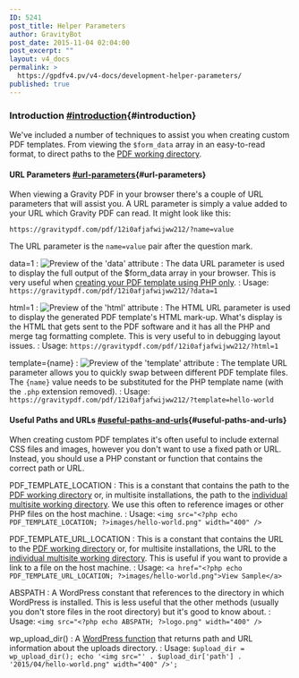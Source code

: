```yaml
---
ID: 5241
post_title: Helper Parameters
author: GravityBot
post_date: 2015-11-04 02:04:00
post_excerpt: ""
layout: v4_docs
permalink: >
  https://gpdfv4.pv/v4-docs/development-helper-parameters/
published: true
---
```

### Introduction [#introduction](#introduction){#introduction}

We've included a number of techniques to assist you when creating custom PDF templates. From viewing the `$form_data` array in an easy-to-read format, to direct paths to the [PDF working directory](https://gpdfv4.pv/v4-docs/developer-first-custom-pdf/#working-directory).

#### URL Parameters [#url-parameters](#url-parameters){#url-parameters}

When viewing a Gravity PDF in your browser there's a couple of URL parameters that will assist you. A URL parameter is simply a value added to your URL which Gravity PDF can read. It might look like this:

```
https://gravitypdf.com/pdf/12i0afjafwijww212/?name=value
```

The URL parameter is the `name=value` pair after the question mark. 

data=1
:    ![Preview of the 'data' attribute](https://gpdfv4.pv/app/uploads/2015/11/data.png)
:    The data URL parameter is used to display the full output of the $form_data array in your browser. This is very useful when [creating your PDF template using PHP only](https://gpdfv4.pv/v4-docs/developer-php-form-data-array/).
:    Usage: `https://gravitypdf.com/pdf/12i0afjafwijww212/?data=1`

html=1
:    ![Preview of the 'html' attribute](https://gpdfv4.pv/app/uploads/2015/11/html.png)
:    The HTML URL parameter is used to display the generated PDF template's HTML mark-up. What's display is the HTML that gets sent to the PDF software and it has all the PHP and merge tag formatting complete. This is very useful to in debugging layout issues. 
:    Usage: `https://gravitypdf.com/pdf/12i0afjafwijww212/?html=1`

template={name}
:    ![Preview of the 'template' attribute](https://gpdfv4.pv/app/uploads/2015/11/template.png)
:    The template URL parameter allows you to quickly swap between different PDF template files. The `{name}` value needs to be substituted for the PHP template name (with the `.php` extension removed).
:    Usage: `https://gravitypdf.com/pdf/12i0afjafwijww212/?template=hello-world`

#### Useful Paths and URLs [#useful-paths-and-urls](#useful-paths-and-urls){#useful-paths-and-urls}

When creating custom PDF templates it's often useful to include external CSS files and images, however you don't want to use a fixed path or URL. Instead, you should use a PHP constant or function that contains the correct path or URL. 

PDF_TEMPLATE_LOCATION
:    This is a constant that contains the path to the [PDF working directory](https://gpdfv4.pv/v4-docs/developer-first-custom-pdf/#working-directory) or, in multisite installations, the path to the [individual multisite working directory](https://gpdfv4.pv/v4-docs/developer-first-custom-pdf/#multisite-structure). We use this often to reference images or other PHP files on the host machine. 
:    Usage: `<img src="<?php echo PDF_TEMPLATE_LOCATION; ?>images/hello-world.png" width="400" />`

PDF_TEMPLATE_URL_LOCATION
:    This is a constant that contains the URL to the [PDF working directory](https://gpdfv4.pv/v4-docs/developer-first-custom-pdf/#working-directory) or, for multisite installations, the URL to the [individual multisite working directory](https://gpdfv4.pv/v4-docs/developer-first-custom-pdf/#multisite-structure). This is useful if you want to provide a link to a file on the host machine.
:    Usage: `<a href="<?php echo PDF_TEMPLATE_URL_LOCATION; ?>images/hello-world.png">View Sample</a>`

ABSPATH
:    A WordPress constant that references to the directory in which WordPress is installed. This is less useful that the other methods (usually you don't store files in the root directory) but it's good to know about.
:    Usage: `<img src="<?php echo ABSPATH; ?>logo.png" width="400" />`

wp_upload_dir()
:    A [WordPress function](https://codex.wordpress.org/Function_Reference/wp_upload_dir) that returns path and URL information about the uploads directory. 
:    Usage:
     ```
     $upload_dir = wp_upload_dir();
     echo '<img src="' . $upload_dir['path'] . '2015/04/hello-world.png" width="400" />';
     ```
